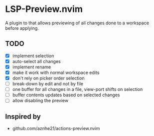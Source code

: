 # LSP-Preview.nvim

A plugin to that allows previewing of all changes done to a workspace before
applying.

## TODO

* [x] implement selection
* [x] auto-select all changes
* [x] implement rename
* [x] make it work with normal workspace edits
* [x] don't rely on picker order selection
* [ ] break-down by edit and not by file
* [ ] one buffer for all changes in a file, view-port shifts on selection
* [ ] buffer contents updates based on selected changes
* [ ] allow disabling the preview

## Inspired by

* github.com/aznhe21/actions-preview.nvim
